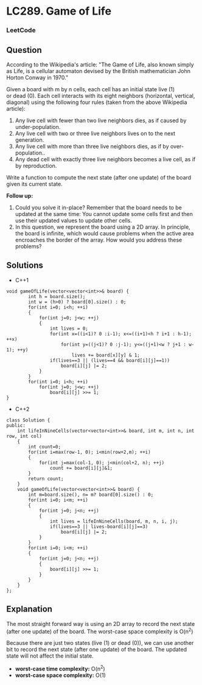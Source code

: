 # LC289. Game of Life

### LeetCode

## Question

According to the Wikipedia's article: "The Game of Life, also known simply as Life, is a cellular automaton devised by the British mathematician John Horton Conway in 1970."

Given a board with m by n cells, each cell has an initial state live (1) or dead (0). Each cell interacts with its eight neighbors (horizontal, vertical, diagonal) using the following four rules (taken from the above Wikipedia article):

1. Any live cell with fewer than two live neighbors dies, as if caused by under-population.
2. Any live cell with two or three live neighbors lives on to the next generation.
3. Any live cell with more than three live neighbors dies, as if by over-population..
4. Any dead cell with exactly three live neighbors becomes a live cell, as if by reproduction.

Write a function to compute the next state (after one update) of the board given its current state.

**Follow up:** 

1. Could you solve it in-place? Remember that the board needs to be updated at the same time: You cannot update some cells first and then use their updated values to update other cells.
2. In this question, we represent the board using a 2D array. In principle, the board is infinite, which would cause problems when the active area encroaches the border of the array. How would you address these problems?

## Solutions

* C++1
```
void gameOfLife(vector<vector<int>>& board) {
        int h = board.size();
        int w = (h>0) ? board[0].size() : 0;
        for(int i=0; i<h; ++i)
        {
            for(int j=0; j<w; ++j)
            {
                int lives = 0;
                for(int x=((i<1)? 0 :i-1); x<=((i+1)<h ? i+1 : h-1); ++x)
                    for(int y=((j<1)? 0 :j-1); y<=((j+1)<w ? j+1 : w-1); ++y)
                        lives += board[x][y] & 1;
                if(lives==3 || (lives==4 && board[i][j]==1))
                    board[i][j] |= 2;
            }
        }
        for(int i=0; i<h; ++i)
            for(int j=0; j<w; ++j)
                board[i][j] >>= 1;
}
```

* C++2
```
class Solution {
public:
    int lifeInNineCells(vector<vector<int>>& board, int m, int n, int row, int col)
    {
        int count=0;
        for(int i=max(row-1, 0); i<min(row+2,m); ++i)
        {
            for(int j=max(col-1, 0); j<min(col+2, n); ++j)
                count += board[i][j]&1;
        }
        return count;
    }
    void gameOfLife(vector<vector<int>>& board) {
        int m=board.size(), n= m? board[0].size() : 0;
        for(int i=0; i<m; ++i)
        {
            for(int j=0; j<n; ++j)
            {
                int lives = lifeInNineCells(board, m, n, i, j);
                if(lives==3 || lives-board[i][j]==3)
                    board[i][j] |= 2;
            }
        }
        for(int i=0; i<m; ++i)
        {
            for(int j=0; j<n; ++j)
            {
                board[i][j] >>= 1;
            }
        }
    }
};
```

## Explanation

The most straight forward way is using an 2D array to record the next state (after one update) of the board. The worst-case space complexity is O(n<sup>2</sup>)

Because there are just two states (live (1) or dead (0)), we can use another bit to record the next state (after one update) of the board. The updated state will not affect the initial state.

* **worst-case time complexity:** O(n<sup>2</sup>)
* **worst-case space complexity:** O(1)
